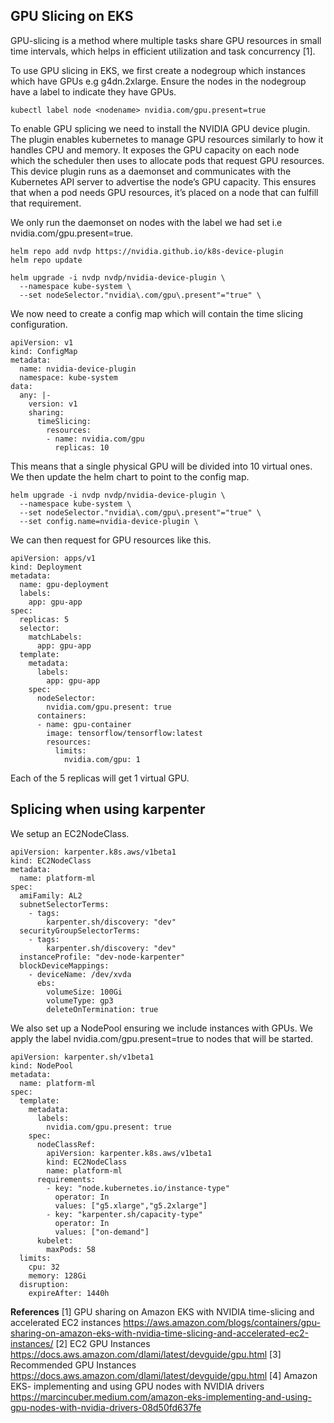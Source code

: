 ## GPU Slicing on EKS

GPU-slicing is a method where multiple tasks share GPU resources in small time intervals, which helps in efficient utilization and task concurrency [1].

To use GPU slicing in EKS, we first create a nodegroup which instances which have GPUs e.g g4dn.2xlarge. Ensure the nodes in the nodegroup have a label to indicate they have GPUs.

    kubectl label node <nodename> nvidia.com/gpu.present=true

To enable GPU splicing we need to install the NVIDIA GPU device plugin. The plugin enables kubernetes to manage GPU resources similarly to how it handles CPU and memory. It exposes the GPU capacity on each node which the scheduler then uses to allocate pods that request GPU resources. This device plugin runs as a daemonset and communicates with the Kubernetes API server to advertise the node’s GPU capacity. This ensures that when a pod needs GPU resources, it’s placed on a node that can fulfill that requirement.

We only run the daemonset on nodes with the label we had set i.e nvidia.com/gpu.present=true.

    helm repo add nvdp https://nvidia.github.io/k8s-device-plugin
    helm repo update
    
    helm upgrade -i nvdp nvdp/nvidia-device-plugin \
      --namespace kube-system \
      --set nodeSelector."nvidia\.com/gpu\.present"="true" \

We now need to create a config map which will contain the time slicing configuration.

    apiVersion: v1
    kind: ConfigMap
    metadata:
      name: nvidia-device-plugin
      namespace: kube-system
    data:
      any: |-
        version: v1
        sharing:
          timeSlicing:
            resources:
            - name: nvidia.com/gpu
              replicas: 10

This means that a single physical GPU will be divided into 10 virtual ones. We then update the helm chart to point to the config map.

    helm upgrade -i nvdp nvdp/nvidia-device-plugin \
      --namespace kube-system \
      --set nodeSelector."nvidia\.com/gpu\.present"="true" \
      --set config.name=nvidia-device-plugin \

We can then request for GPU resources like this.

    apiVersion: apps/v1
    kind: Deployment
    metadata:
      name: gpu-deployment
      labels:
        app: gpu-app
    spec:
      replicas: 5
      selector:
        matchLabels:
          app: gpu-app
      template:
        metadata:
          labels:
            app: gpu-app
        spec:
          nodeSelector:
            nvidia.com/gpu.present: true
          containers:
          - name: gpu-container
            image: tensorflow/tensorflow:latest
            resources:
              limits:
                nvidia.com/gpu: 1 

Each of the 5 replicas will get 1 virtual GPU.

## Splicing when using karpenter

We setup an EC2NodeClass.

    apiVersion: karpenter.k8s.aws/v1beta1
    kind: EC2NodeClass
    metadata:
      name: platform-ml
    spec:
      amiFamily: AL2
      subnetSelectorTerms:
        - tags:
            karpenter.sh/discovery: "dev"
      securityGroupSelectorTerms:
        - tags:
            karpenter.sh/discovery: "dev"
      instanceProfile: "dev-node-karpenter"
      blockDeviceMappings:
        - deviceName: /dev/xvda
          ebs:
            volumeSize: 100Gi
            volumeType: gp3
            deleteOnTermination: true

We also set up a NodePool ensuring we include instances with GPUs. We apply the label nvidia.com/gpu.present=true to nodes that will be started.

    apiVersion: karpenter.sh/v1beta1
    kind: NodePool
    metadata:
      name: platform-ml
    spec:
      template:
        metadata:
          labels:
            nvidia.com/gpu.present: true
        spec:
          nodeClassRef:
            apiVersion: karpenter.k8s.aws/v1beta1
            kind: EC2NodeClass
            name: platform-ml
          requirements:
            - key: "node.kubernetes.io/instance-type"
              operator: In
              values: ["g5.xlarge","g5.2xlarge"]
            - key: "karpenter.sh/capacity-type"
              operator: In
              values: ["on-demand"]
          kubelet:
            maxPods: 58
      limits:
        cpu: 32
        memory: 128Gi
      disruption:
        expireAfter: 1440h

**References**
[1] GPU sharing on Amazon EKS with NVIDIA time-slicing and accelerated EC2 instances
https://aws.amazon.com/blogs/containers/gpu-sharing-on-amazon-eks-with-nvidia-time-slicing-and-accelerated-ec2-instances/
[2] EC2 GPU Instances
https://docs.aws.amazon.com/dlami/latest/devguide/gpu.html
[3] Recommended GPU Instances
https://docs.aws.amazon.com/dlami/latest/devguide/gpu.html
[4] Amazon EKS- implementing and using GPU nodes with NVIDIA drivers
https://marcincuber.medium.com/amazon-eks-implementing-and-using-gpu-nodes-with-nvidia-drivers-08d50fd637fe
